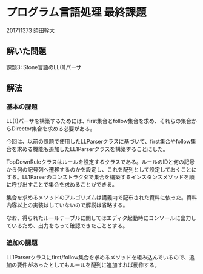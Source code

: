 # プログラム言語処理 最終課題

201711373 須田幹大

## 解いた問題
課題3: Stone言語のLL(1)パーサ

## 解法

### 基本の課題

LL(1)パーサを構築するためには、first集合とfollow集合を求め、それらの集合からDirector集合を求める必要がある。

今回は、以前の課題で使用したLLParserクラスに基づいて、first集合やfollow集合を求める機能も追加したLL1Parserクラスを構築することにした。

TopDownRuleクラスはルールを設定するクラスである。ルールのIDと何の記号から何の記号列へ遷移するのかを設定し、これを配列として設定しておくことにする。LL1Parserのコンストラクタで集合を構築するインスタンスメソッドを順に呼び出すことで集合を求めることができる。

集合を求めるメソッドのアルゴリズムは講義内で配布された資料に依った。資料内容以上の実装はしていないので解説は省略する。

なお、得られたルールテーブルに関してはエディタ起動時にコンソールに出力しているため、出力をもって確認できたこととする。

### 追加の課題

LL1Parserクラスにfirst/follow集合を求めるメソッドを組み込んでいるので、追加の要件があったとしてもルールを配列に追加すれば動作する。